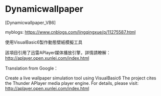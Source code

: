 # Dynamicwallpaper
[Dynamicwallpaper_VB6]

myblogs: https://www.cnblogs.com/lingqingxue/p/11275587.html

使用VisualBasic6製作動態壁紙模擬工具

該項目引用了迅雷APlayer媒体播放引擎，詳情請瞭解：http://aplayer.open.xunlei.com/index.html

Translation from Google：

Create a live wallpaper simulation tool using VisualBasic6
The project cites the Thunder APlayer media player engine. For details,
please visit: http://aplayer.open.xunlei.com/index.html
